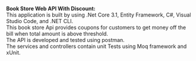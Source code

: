 **Book Store Web API With Discount:**<br>
This application is built by using .Net Core 3.1, Entity Framework, C#, Visual Studio Code, and .NET CLI.<br>
This book store Api provides coupons for customers to get money off the bill when total amount is above threshold.<br>
The API is developed and tested using postman.<br>
The services and controllers contain unit Tests using Moq framework and xUnit.
